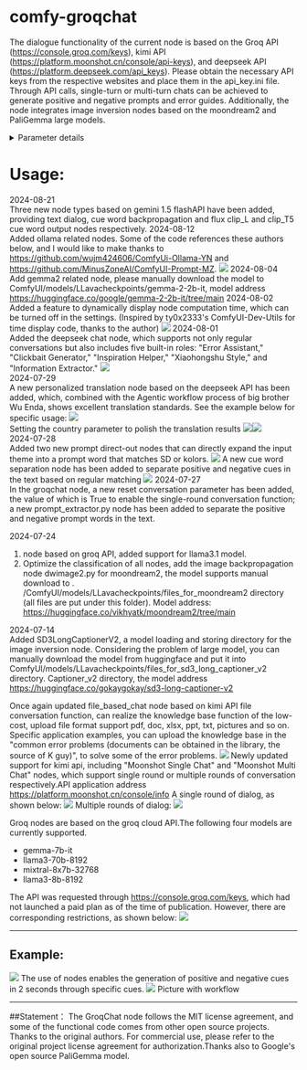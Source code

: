 # comfy-groqchat
The dialogue functionality of the current node is based on the Groq API (https://console.groq.com/keys), kimi API (https://platform.moonshot.cn/console/api-keys), and deepseek API (https://platform.deepseek.com/api_keys). Please obtain the necessary API keys from the respective websites and place them in the api_key.ini file. Through API calls, single-turn or multi-turn chats can be achieved to generate positive and negative prompts and error guides. Additionally, the node integrates image inversion nodes based on the moondream2 and PaliGemma large models.
<details>
What the parameters presence_penalty and frequency_penalty do: `presence_penalty` and `frequency_penalty` are parameters used to control the diversity and repetition of the output of the language model. Let me explain what they do in more detail.          

1. presence_penalty（存在惩罚）:
   - The range is typically -2.0 to 2.0.
   - This parameter is used to penalize new tokens based on whether they already appear in the text.
   - Positive values increase the likelihood that the model will talk about new topics.
   - Negative values make the model more inclined to repeat what has already been said.
   - A value of 0 has no effect.

2. frequency_penalty（频率惩罚）:
   - The range is also typically -2.0 to 2.0.
   - This parameter penalizes new tokens based on how often they have appeared in the text so far.
   - Positive values reduce the likelihood that the model will repeat the same phrase verbatim.
   - Negative values encourage the model to repeat commonly used words.
   - A value of 0 has no effect.

The main difference between these two parameters:
- `presence_penalty` Only cares if a token has appeared, regardless of how many times it has appeared.
- `frequency_penalty` Then the number of occurrences of a token is taken into account, and the more occurrences, the greater the penalty.

Example of use:
1. If you want the model to produce more diverse content, you can set higher positive values, for example:
   ```python
   presence_penalty=0.6, frequency_penalty=0.8
   ```

2. If you want the model to be more focused on a specific topic, you can use a lower value or a slightly negative value, for example:
   ```python
   presence_penalty=0, frequency_penalty=-0.2
   ```

3. For most general purposes, keeping these two values at or near 0 usually works well:
   ```python
   presence_penalty=0, frequency_penalty=0
   ```
Also in the groqchat.py node, temperature and top_p are two important parameters used to control the randomness and diversity of the language model output.

1. temperature（温度）:
   - The range is usually 0 to 2.0 and the default value is usually 0.7.
   - Controls the randomness of the output.
   - Lower values (closer to 0) result in a more deterministic and consistent output, with the model being more inclined to choose the most likely next word.
   - Higher values will increase randomness and make the output more diverse and creative, but may also introduce more irrelevant or incoherent content.
   - When temperature is 0, the model always chooses the most likely next word and the result becomes completely deterministic.

2. top_p（核采样）:
   - The range is 0 to 1.0 and the default value is usually 1.0.
   - This is an alternative sampling method known as "nuclear sampling".
   - top_p controls the cumulative probability threshold of the words considered by the model.
   - For example, if top_p is set to 0.9, the model will only consider the most likely words with a cumulative probability of 90%.
   - Lower values result in a more focused and deterministic output, while higher values allow for more variety.

Suggestions for the use of these two parameters:

1. For tasks that require a high degree of consistency and accuracy (e.g., quizzing or fact generation), use a lower temperature (e.g., 0.3-0.5) or a lower top_p value.

2. For creative writing or tasks requiring more variety, use a higher temperature (e.g., 0.7-1.0) or a top_p value close to 1.

3. Instead of tuning both parameters at the same time, one is usually chosen for tuning. temperature is more commonly used, while top_p may be more effective in some specific scenarios.

4. In practice, the optimal values of these parameters often need to be determined experimentally, as their effects may vary depending on the task and the type of output required.

In the groqchat.py node, these two parameters allow the user to tailor the characterization of the model output to specific needs, thus finding the right balance between consistency and creativity.
And in practice, the optimal values of these parameters often need to be determined experimentally, as their effectiveness may vary depending on the task and the type of output required. For Groq's API, you may need to check its documentation to confirm that these parameters work exactly as described above, as different AI service providers may have subtle implementation differences.
<summary>Parameter details</summary>
</details> 

# Usage:
2024-08-21  
Three new node types based on gemini 1.5 flashAPI have been added, providing text dialog, cue word backpropagation and flux clip_L and clip_T5 cue word output nodes respectively.
2024-08-12  
Added ollama related nodes. Some of the code references these authors below, and I would like to make thanks to https://github.com/wujm424606/ComfyUi-Ollama-YN and https://github.com/MinusZoneAI/ComfyUI-Prompt-MZ.
![](image/demo11.png) 
2024-08-04  
Add gemma2 related node, please manually download the model to ComfyUI/models/LLavacheckpoints/gemma-2-2b-it, model address https://huggingface.co/google/gemma-2-2b-it/tree/main
2024-08-02
Added a feature to dynamically display node computation time, which can be turned off in the settings. (Inspired by ty0x2333's ComfyUI-Dev-Utils for time display code, thanks to the author)
![](image/demo10.png) 
2024-08-01  
Added the deepseek chat node, which supports not only regular conversations but also includes five built-in roles: "Error Assistant," "Clickbait Generator," "Inspiration Helper," "Xiaohongshu Style," and "Information Extractor."
![](image/demo09.png)  
2024-07-29  
A new personalized translation node based on the deepseek API has been added, which, combined with the Agentic workflow process of big brother Wu Enda, shows excellent translation standards. See the example below for specific usage: 
![](image/demo05.png)  
Setting the country parameter to polish the translation results
![](image/demo06.png)![](image/demo07.png)  
2024-07-28  
Added two new prompt direct-out nodes that can directly expand the input theme into a prompt word that matches SD or kolors.
![](image/demo04.png)
A new cue word separation node has been added to separate positive and negative cues in the text based on regular matching
![](image/demo03.png)
2024-07-27  
In the groqchat node, a new reset conversation parameter has been added, the value of which is True to enable the single-round conversation function; a new prompt_extractor.py node has been added to separate the positive and negative prompt words in the text. 

2024-07-24  
1. node based on groq API, added support for llama3.1 model.
2. Optimize the classification of all nodes, add the image backpropagation node dwimage2.py for moondream2, the model supports manual download to . /ComfyUI/models/LLavacheckpoints/files_for_moondream2 directory (all files are put under this folder). Model address: https://huggingface.co/vikhyatk/moondream2/tree/main

2024-07-14  
Added SD3LongCaptionerV2, a model loading and storing directory for the image inversion node. Considering the problem of large model, you can manually download the model from huggingface and put it into ComfyUl/models/LLavacheckpoints/files_for_sd3_long_captioner_v2 directory. Captioner_v2 directory, the model address https://huggingface.co/gokaygokay/sd3-long-captioner-v2

Once again updated file_based_chat node based on kimi API file conversation function, can realize the knowledge base function of the low-cost, upload file format support pdf, doc, xlsx, ppt, txt, pictures and so on. Specific application examples, you can upload the knowledge base in the "common error problems (documents can be obtained in the library, the source of K guy)", to solve some of the error problems.
![](image/demo02.png)
Newly updated support for kimi api, including "Moonshot Single Chat" and "Moonshot Multi Chat" nodes, which support single round or multiple rounds of conversation respectively.API application address https://platform.moonshot.cn/console/info
A single round of dialog, as shown below:
![](image/single.png)
Multiple rounds of dialog:
![](image/multi.png)

Groq nodes are based on the groq cloud API.The following four models are currently supported.
* gemma-7b-it
* llama3-70b-8192
* mixtral-8x7b-32768
* llama3-8b-8192

The API was requested through https://console.groq.com/keys, which had not launched a paid plan as of the time of publication. 
However, there are corresponding restrictions, as shown below:
![](image/limits.png)
____
## Example:
![](image/workflow.png)
The use of nodes enables the generation of positive and negative cues in 2 seconds through specific cues.
![](image/prompt_workflow.png)
Picture with workflow
____
##Statement：
The GroqChat node follows the MIT license agreement, and some of the functional code comes from other open source projects. Thanks to the original authors. For commercial use, please refer to the original project license agreement for authorization.Thanks also to Google's open source PaliGemma model.

